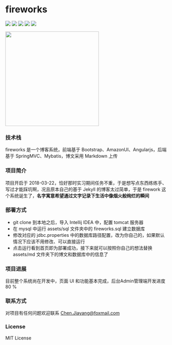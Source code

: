 # fireworks
![](https://img.shields.io/badge/build-passing-green.svg)
![](https://img.shields.io/badge/spring-4.0.2-green.svg)
![](https://img.shields.io/badge/angularjs-1.6.9-green.svg)
![](https://img.shields.io/badge/mybatis-3.2.6-green.svg)
![](https://img.shields.io/badge/license-MIT-blue.svg)

<img width="291" height="295" src="http://o9oomuync.bkt.clouddn.com/fireworks.jpg"/>

### 技术栈
fireworks 是一个博客系统，前端基于 Bootstrap、AmazonUI、Angularjs，后端基于 SpringMVC、Mybatis，博文采用 Markdown 上传

### 项目简介
项目开启于 2018-03-22，恰好那时实习期间任务不重，于是想写点东西练练手、写过才能踩坑啊，况且原本自己的基于 Jekyll 的博客太过简单，于是 firework 这个系统诞生了，**名字寓意希望通过文字记录下生活中像烟火般绚烂的瞬间**

### 部署方式
* git clone 到本地之后，导入 Intellij IDEA 中，配置 tomcat 服务器
* 在 mysql 中运行 assets/sql 文件夹中的 fireworks.sql 建立数据库
* 修改对应的 jdbc.properties 中的数据库路径配置，改为你自己的，如果默认情况下应该不用修改、可以直接运行
* 点击运行看到首页即为部署成功，接下来就可以按照你自己的想法替换 assets/md 文件夹下的博文和数据库中的信息了

### 项目进展
目前整个系统尚在开发中，页面 UI 和功能基本完成，后台Admin管理端开发进度 80 %

### 联系方式
对项目有任何问题欢迎联系 Chen.Jiayang@foxmail.com

### License
MIT License
